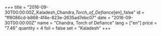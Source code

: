+++
title = "2016-09-30T00:00:00Z_Kaladesh_Chandra,_Torch_of_Defiance_[en]_false"
id = "ff8086cd-b868-4f4e-823e-2635ad7ebc07"
date = "2016-09-30T00:00:00Z"
name = "Chandra, Torch of Defiance"
lang = ["en"]
price = "7.46"
quantity = 4
foil = false
set = "Kaladesh"
+++
